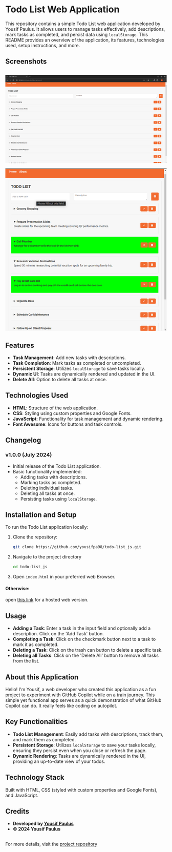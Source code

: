 # Todo List Web Application

This repository contains a simple Todo List web application developed by Yousif Paulus. It allows users to manage tasks effectively, add descriptions, mark tasks as completed, and persist data using `localStorage`. This README provides an overview of the application, its features, technologies used, setup instructions, and more.

## Screenshots

##
![Home Page](./screenshots/screenshot1.png)

![About Page](./screenshots/screenshot3.png)
##

## Features

- **Task Management**: Add new tasks with descriptions.
- **Task Completion**: Mark tasks as completed or uncompleted.
- **Persistent Storage**: Utilizes `localStorage` to save tasks locally.
- **Dynamic UI**: Tasks are dynamically rendered and updated in the UI.
- **Delete All**: Option to delete all tasks at once.

## Technologies Used

- **HTML**: Structure of the web application.
- **CSS**: Styling using custom properties and Google Fonts.
- **JavaScript**: Functionality for task management and dynamic rendering.
- **Font Awesome**: Icons for buttons and task controls.

## Changelog

### v1.0.0 (July 2024)

- Initial release of the Todo List application.
- Basic functionality implemented:
  - Adding tasks with descriptions.
  - Marking tasks as completed.
  - Deleting individual tasks.
  - Deleting all tasks at once.
  - Persisting tasks using `localStorage`.

## Installation and Setup

To run the Todo List application locally:

1. Clone the repository:
   ```bash
   git clone https://github.com/yousifpa98/todo-list_js.git
2. Navigate to the project directory
    ```bash
    cd todo-list_js
3. Open `index.html` in your preferred web Browser. 

#### Otherwise:

open [this link](https://yousifpa98.github.io/todo-list_js/) for a hosted web version.


## Usage

- **Adding a Task**:
    Enter a task in the input field and optionally add a description. Click on the 'Add Task' button.
- **Completing a Task**:
    Click on the checkmark button next to a task to mark it as completed.
- **Deleting a Task**:
    Click on the trash can button to delete a specific task.
- **Deleting all Tasks**:
    Click on the 'Delete All' button to remove all tasks from the list.


## About this Application

Hello! I'm Yousif, a web developer who created this application as a fun project to experiment with GitHub Copilot while on a train journey. This simple yet functional app serves as a quick demonstration of what GitHub Copilot can do. It really feels like coding on autopilot.

## Key Functionalities

- **Todo List Management**:
    Easily add tasks with descriptions, track them, and mark them as completed.
- **Persistent Storage**:
    Utilizes `localStorage` to save your tasks locally, ensuring they persist even when you close or refresh the page.
- **Dynamic Rendering**:
    Tasks are dynamically rendered in the UI, providing an up-to-date view of your todos.

## Technology Stack

Built with HTML, CSS (styled with custom properties and Google Fonts), and JavaScript.

## Credits

- **Developed by [Yousif Paulus](https://www.yousifpaulus.dev/)**
- **&copy; 2024 Yousif Paulus**

##

For more details, visit the [project repository](https://github.com/yousifpa98/todo-list_js)
